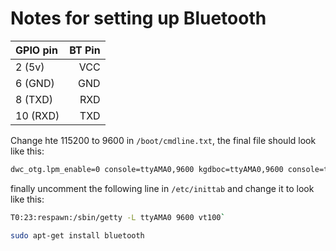 Notes for setting up Bluetooth
==============================


| GPIO pin |BT Pin |
| :---     |   ---:| 
| 2 (5v)	 |   VCC |
| 6 (GND)  |	 GND |
| 8 (TXD)  |	 RXD |
| 10 (RXD) |   TXD | 



Change hte 115200 to 9600 in `/boot/cmdline.txt`, the final file should look like this:

```sh
dwc_otg.lpm_enable=0 console=ttyAMA0,9600 kgdboc=ttyAMA0,9600 console=tty1 root=/dev/mmcblk0p2 rootfstype=ext4 elevator=deadline rootwait`
```

finally uncomment the following line in `/etc/inittab` and change it to look like this:

```sh
T0:23:respawn:/sbin/getty -L ttyAMA0 9600 vt100`
```


```sh
sudo apt-get install bluetooth
```

